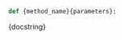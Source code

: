 
<a id="{class_name}.{method_name}"></a>

```python
def {method_name}{parameters}:
```

<div class="method_docstring" markdown="1">

{docstring}

</div>